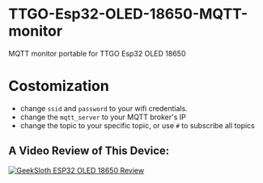 # TTGO-Esp32-OLED-18650-MQTT-monitor
MQTT monitor portable for TTGO Esp32 OLED 18650

# Costomization
- change `ssid` and `password` to your wifi credentials.
- change the `mqtt_server` to your MQTT broker's IP
- change the topic to your specific topic, or use `#` to subscribe all topics


## A Video Review of This Device:
[![GeekSloth ESP32 OLED 18650 Review](https://i.ytimg.com/vi/EY6u7Y-fVrs/maxresdefault.jpg)](https://www.youtube.com/watch?app=desktop&v=EY6u7Y-fVrs)

